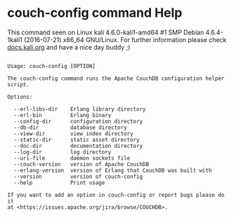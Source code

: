 # couch-config command Help
 
 This command seen on Linux kali 4.6.0-kali1-amd64 #1 SMP Debian 4.6.4-1kali1 (2016-07-21) x86_64 GNU/Linux. For further information please check [docs.kali.org](docs.kali.org) and have a nice day buddy ;) 

~~~

Usage: couch-config [OPTION]

The couch-config command runs the Apache CouchDB configuration helper
script.

Options:

  --erl-libs-dir    Erlang library directory
  --erl-bin         Erlang binary
  --config-dir      configuration directory
  --db-dir          database directory
  --view-dir        view index directory
  --static-dir      static asset directory
  --doc-dir         documentation directory
  --log-dir         log directory
  --uri-file        daemon sockets file 
  --couch-version   version of Apache CouchDB
  --erlang-version  version of Erlang that CouchDB was built with
  --version         version of couch-config
  --help            Print usage

If you want to add an option in couch-config or report bugs please do it
at <https://issues.apache.org/jira/browse/COUCHDB>.

~~~
